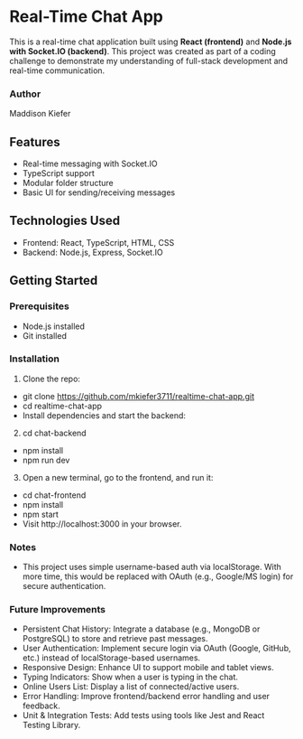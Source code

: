 # Real-Time Chat App

This is a real-time chat application built using **React (frontend)** and **Node.js with Socket.IO (backend)**. This project was created as part of a coding challenge to demonstrate my understanding of full-stack development and real-time communication.

### Author
Maddison Kiefer

## Features

- Real-time messaging with Socket.IO
- TypeScript support
- Modular folder structure
- Basic UI for sending/receiving messages

## Technologies Used

- Frontend: React, TypeScript, HTML, CSS
- Backend: Node.js, Express, Socket.IO

## Getting Started

### Prerequisites

- Node.js installed
- Git installed

### Installation

1. Clone the repo:

- git clone https://github.com/mkiefer3711/realtime-chat-app.git
- cd realtime-chat-app
- Install dependencies and start the backend:

2. cd chat-backend
- npm install
- npm run dev

3. Open a new terminal, go to the frontend, and run it:
- cd chat-frontend
- npm install
- npm start
- Visit http://localhost:3000 in your browser.

### Notes
- This project uses simple username-based auth via localStorage. With more time, this would be replaced with OAuth (e.g., Google/MS login) for secure authentication.

### Future Improvements
- Persistent Chat History: Integrate a database (e.g., MongoDB or PostgreSQL) to store and retrieve past messages.
- User Authentication: Implement secure login via OAuth (Google, GitHub, etc.) instead of localStorage-based usernames.
- Responsive Design: Enhance UI to support mobile and tablet views.
- Typing Indicators: Show when a user is typing in the chat.
- Online Users List: Display a list of connected/active users.
- Error Handling: Improve frontend/backend error handling and user feedback.
- Unit & Integration Tests: Add tests using tools like Jest and React Testing Library.
